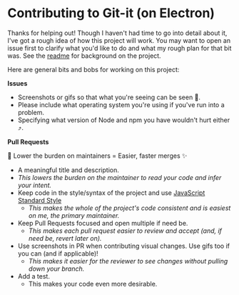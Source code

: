 # Contributing to Git-it (on Electron)

Thanks for helping out! Though I haven't had time to go into detail about it, I've got a rough idea of how
this project will work. You may want to open an issue first to clarify what you'd like to do and what my rough
plan for that bit was. See the [readme](/README.md) for background on the project.

Here are general bits and bobs for working on this project:

**Issues**

- Screenshots or gifs so that what you're seeing can be seen :art:.
- Please include what operating system you're using if you've run into a problem.
- Specifying what version of Node and npm you have wouldn't hurt either :arrow_heading_up:.

**Pull Requests**

:raised_hands: Lower the burden on maintainers = Easier, faster merges :sparkles:

- A meaningful title and description.
 - _This lowers the burden on the maintainer to read your code and infer your intent._
- Keep code in the style/syntax of the project and use [JavaScript Standard Style](https://github.com/feross/standard)
  - _This makes the whole of the project's code consistent and is easiest on me, the primary maintainer._
- Keep Pull Requests focused and open multiple if need be.
  - _This makes each pull request easier to review and accept (and, if need be, revert later on)._
- Use screenshots in PR when contributing visual changes. Use gifs too if you can (and if applicable)!
  - _This makes it easier for the reviewer to see changes without pulling down your branch._
- Add a test.
  - This makes your code even more desirable.
